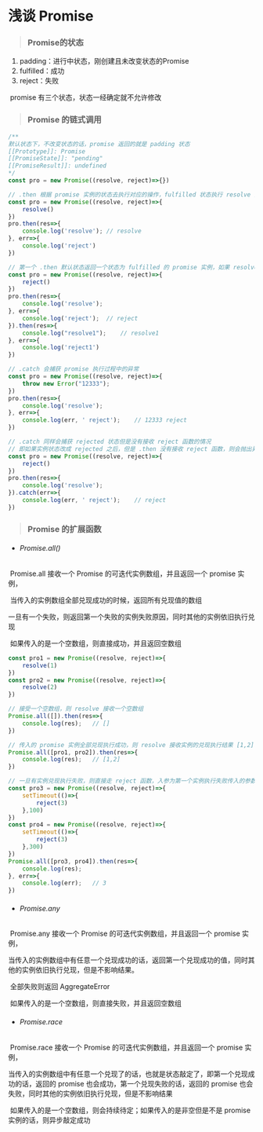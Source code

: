 # 浅谈 Promise



> ### **Promise的状态**

1. padding：进行中状态，刚创建且未改变状态的Promise
2. fulfilled：成功
3. reject：失败



​	promise 有三个状态，状态一经确定就不允许修改



> ### **Promise 的链式调用**

```js
/**
默认状态下，不改变状态的话，promise 返回的就是 padding 状态
[[Prototype]]: Promise
[[PromiseState]]: "pending"
[[PromiseResult]]: undefined
*/
const pro = new Promise((resolve, reject)=>{})

// .then 根据 promise 实例的状态去执行对应的操作，fulfilled 状态执行 resolve 函数，rejected 状态执行 reject 函数
const pro = new Promise((resolve, reject)=>{
    resolve()
})
pro.then(res=>{
    console.log('resolve'); // resolve
}, err=>{
    console.log('reject')
})

// 第一个 .then 默认状态返回一个状态为 fulfilled 的 promise 实例，如果 resolve/reject 函数没有返回新的 promise 实例，会一直返回 fulfilled 状态 
const pro = new Promise((resolve, reject)=>{
    reject()
})
pro.then(res=>{
    console.log('resolve'); 
}, err=>{
    console.log('reject');	// reject
}).then(res=>{
    console.log("resolve1");	// resolve1
}, err=>{
	console.log('reject1')
})

// .catch 会捕获 promise 执行过程中的异常
const pro = new Promise((resolve, reject)=>{
    throw new Error("12333");
})
pro.then(res=>{
    console.log('resolve'); 
}, err=>{
    console.log(err, ' reject');	// 12333 reject
})

// .catch 同样会捕获 rejected 状态但是没有接收 reject 函数的情况
// 即如果实例状态改成 rejected 之后，但是 .then 没有接收 reject 函数，则会抛出异常走到 .catch 里面
const pro = new Promise((resolve, reject)=>{
    reject()
})
pro.then(res=>{
    console.log('resolve'); 
}).catch(err=>{
    console.log(err, ' reject');	// reject
})
```



> ### **Promise 的扩展函数**

- ###### Promise.all()

​	Promise.all 接收一个 Promise 的可迭代实例数组，并且返回一个 promise 实例，

​	当传入的实例数组全部兑现成功的时候，返回所有兑现值的数组

​	一旦有一个失败，则返回第一个失败的实例失败原因，同时其他的实例依旧执行兑现

​	如果传入的是一个空数组，则直接成功，并且返回空数组

```js
const pro1 = new Promise((resolve, reject)=>{
	resolve(1)
})
const pro2 = new Promise((resolve, reject)=>{
	resolve(2)
})

// 接受一个空数组，则 resolve 接收一个空数组
Promise.all([]).then(res=>{
    console.log(res);	// []
})

// 传入的 promise 实例全部兑现执行成功，则 resolve 接收实例的兑现执行结果 [1,2]
Promise.all([pro1, pro2]).then(res=>{
    console.log(res);	// [1,2]
})

// 一旦有实例兑现执行失败，则直接走 reject 函数，入参为第一个实例执行失败传入的参数
const pro3 = new Promise((resolve, reject)=>{
	setTimeout(()=>{
        reject(3)
    },100)
})
const pro4 = new Promise((resolve, reject)=>{
	setTimeout(()=>{
        reject(3)
    },300)
})
Promise.all([pro3, pro4]).then(res=>{
    console.log(res);	
}, err=>{
	console.log(err); 	// 3
})
```



- ###### Promise.any

​	Promise.any 接收一个 Promise 的可迭代实例数组，并且返回一个 promise 实例，

​	当传入的实例数组中有任意一个兑现成功的话，返回第一个兑现成功的值，同时其他的实例依旧执行兑现，但是不影响结果。

​	全部失败则返回 AggregateError

​	如果传入的是一个空数组，则直接失败，并且返回空数组



- ###### Promise.race

​	Promise.race 接收一个 Promise 的可迭代实例数组，并且返回一个 promise 实例，

​	当传入的实例数组中有任意一个兑现了的话，也就是状态敲定了，即第一个兑现成功的话，返回的 promise 也会成功，第一个兑现失败的话，返回的 promise 也会失败，同时其他的实例依旧执行兑现，但是不影响结果

​	如果传入的是一个空数组，则会持续待定；如果传入的是非空但是不是 promise 实例的话，则异步敲定成功
